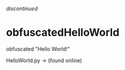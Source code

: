 *discontinued*

# obfuscatedHelloWorld

obfuscated "Hello World!"

HelloWorld.py -> (found online)

